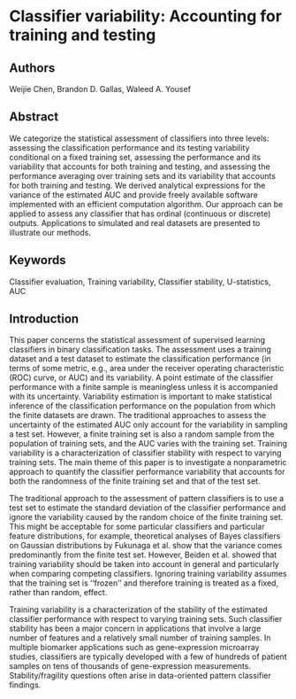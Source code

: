 # Classifier variability: Accounting for training and testing

## Authors

Weijie Chen, Brandon D. Gallas, Waleed A. Yousef

## Abstract

We categorize the statistical assessment of classifiers into three levels: assessing the classification performance and its testing variability conditional on a fixed training set, assessing the performance and its variability that accounts for both training and testing, and assessing the performance averaging over training sets and its variability that accounts for both training and testing. 
We derived analytical expressions for the variance of the estimated AUC and provide freely available software implemented
with an efficient computation algorithm. 
Our approach can be applied to assess any classifier that has ordinal (continuous or discrete) outputs. 
Applications to simulated and real datasets are presented to illustrate our methods.

## Keywords

Classifier evaluation, Training variability, Classifier stability, U-statistics, AUC

## Introduction

This paper concerns the statistical assessment of supervised learning classifiers in binary classification tasks. 
The assessment uses a training dataset and a test dataset to estimate the classification performance (in terms of some metric, e.g., area under the receiver operating characteristic (ROC) curve, or AUC) and its variability. 
A point estimate of the classifier performance with a finite sample is meaningless unless it is accompanied with its uncertainty. 
Variability estimation is important to make statistical inference of the classification performance on the population from which the finite datasets are drawn. 
The traditional approaches to assess the uncertainty of the estimated AUC only account for the variability in sampling a test set.
However, a finite training set is also a random sample from the population of training sets, and the AUC varies with the training set. 
Training variability is a characterization of classifier stability with respect to varying training sets. 
The main theme of this paper is to investigate a nonparametric approach to quantify the classifier performance variability that accounts for both the randomness of the finite training set and that of the test set.

The traditional approach to the assessment of pattern classifiers is to use a test set to estimate the standard deviation of the classifier performance and ignore the variability caused by the random choice of the finite training set. 
This might be acceptable for some particular classifiers and particular feature distributions, for example, theoretical analyses of Bayes classifiers on Gaussian distributions by Fukunaga et al. show that the variance comes predominantly from the finite test set. However, Beiden et al. showed that training variability should be taken into account in general and particularly when comparing competing classifiers.
Ignoring training variability assumes that the training set is ‘‘frozen’’ and therefore training is treated as a fixed, rather than random, effect.

Training variability is a characterization of the stability of the estimated classifier performance with respect to varying training sets. 
Such classifier stability has been a major concern in applications that involve a large number of features and a relatively small number of training samples. 
In multiple biomarker applications such as gene-expression microarray studies, classifiers are typically developed with a few of hundreds of patient samples on tens of thousands of gene-expression measurements. 
Stability/fragility questions often arise in data-oriented pattern classifier findings.
